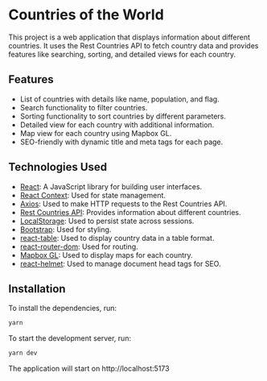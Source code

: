 # Countries of the World

This project is a web application that displays information about different countries. It uses the Rest Countries API to fetch country data and provides features like searching, sorting, and detailed views for each country.

## Features

- List of countries with details like name, population, and flag.
- Search functionality to filter countries.
- Sorting functionality to sort countries by different parameters.
- Detailed view for each country with additional information.
- Map view for each country using Mapbox GL.
- SEO-friendly with dynamic title and meta tags for each page.

## Technologies Used

- [React](https://reactjs.org/): A JavaScript library for building user interfaces.
- [React Context](https://reactjs.org/docs/context.html): Used for state management.
- [Axios](https://axios-http.com/): Used to make HTTP requests to the Rest Countries API.
- [Rest Countries API](https://restcountries.com/): Provides information about different countries.
- [LocalStorage](https://developer.mozilla.org/en-US/docs/Web/API/Window/localStorage): Used to persist state across sessions.
- [Bootstrap](https://getbootstrap.com/): Used for styling.
- [react-table](https://react-table.tanstack.com/): Used to display country data in a table format.
- [react-router-dom](https://reactrouter.com/web/guides/quick-start): Used for routing.
- [Mapbox GL](https://docs.mapbox.com/mapbox-gl-js/guides/): Used to display maps for each country.
- [react-helmet](https://github.com/nfl/react-helmet): Used to manage document head tags for SEO.

## Installation

To install the dependencies, run:

```bash
yarn
```

To start the development server, run:

```bash
yarn dev
```

The application will start on http://localhost:5173
